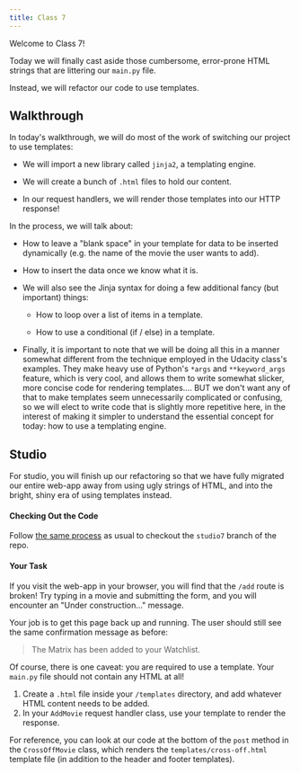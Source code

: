```yaml
---
title: Class 7
---
```


Welcome to Class 7!

Today we will finally cast aside those cumbersome, error-prone HTML strings that are littering our `main.py` file.

Instead, we will refactor our code to use templates.

## Walkthrough

In today's walkthrough, we will do most of the work of switching our project to use templates:

- We will import a new library called `jinja2`, a templating engine.

- We will create a bunch of `.html` files to hold our content.

- In our request handlers, we will render those templates into our HTTP response!

In the process, we will talk about:

- How to leave a "blank space" in your template for data to be inserted dynamically (e.g. the name of the movie the user wants to add).

- How to insert the data once we know what it is.

- We will also see the Jinja syntax for doing a few additional fancy (but important) things:

    - How to loop over a list of items in a template.

    - How to use a conditional (if / else) in a template.

- Finally, it is important to note that we will be doing all this in a manner somewhat different from the technique employed in the Udacity class's examples. They make heavy use of Python's `*args` and `**keyword_args` feature, which is very cool, and allows them to write somewhat slicker, more concise code for rendering templates.... BUT we don't want any of that to make templates seem unnecessarily complicated or confusing, so we will elect to write code that is slightly more repetitive here, in the interest of making it simpler to understand the essential concept for today: how to use a templating engine.


## Studio

For studio, you will finish up our refactoring so that we have fully migrated our entire web-app away from using ugly strings of HTML, and into the bright, shiny era of using templates instead.

#### Checking Out the Code

Follow [the same process][checkout-process] as usual to checkout the `studio7` branch of the repo.

#### Your Task

If you visit the web-app in your browser, you will find that the `/add` route is broken! Try typing in a movie and submitting the form, and you will encounter an "Under construction..." message.

Your job is to get this page back up and running. The user should still see the same confirmation message as before:

> The Matrix has been added to your Watchlist.

Of course, there is one caveat: you are required to use a template. Your `main.py` file should not contain any HTML at all!

1. Create a `.html` file inside your `/templates` directory, and add whatever HTML content needs to be added.
2. In your `AddMovie` request handler class, use your template to render the response.

For reference, you can look at our code at the bottom of the `post` method in the `CrossOffMovie` class, which renders the `templates/cross-off.html` template file (in addition to the header and footer templates).


[checkout-process]: ../class5/index.html#checking-out-the-code
